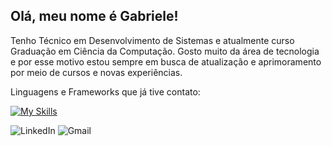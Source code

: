 ## Olá, meu nome é Gabriele!

Tenho Técnico em Desenvolvimento de Sistemas e atualmente curso Graduação em Ciência da Computação. Gosto muito da área de tecnologia e por esse motivo estou sempre em busca de atualização e aprimoramento por meio de cursos e novas experiências.

Linguagens e Frameworks que já tive contato:

[![My Skills](https://skillicons.dev/icons?i=js,html,css,bootstrap,nodejs,py)](https://skillicons.dev)

![LinkedIn](https://img.shields.io/badge/linkedin-%230077B5.svg?style=for-the-badge&logo=linkedin&logoColor=white) ![Gmail](https://img.shields.io/badge/Gmail-D14836?style=for-the-badge&logo=gmail&logoColor=white)


